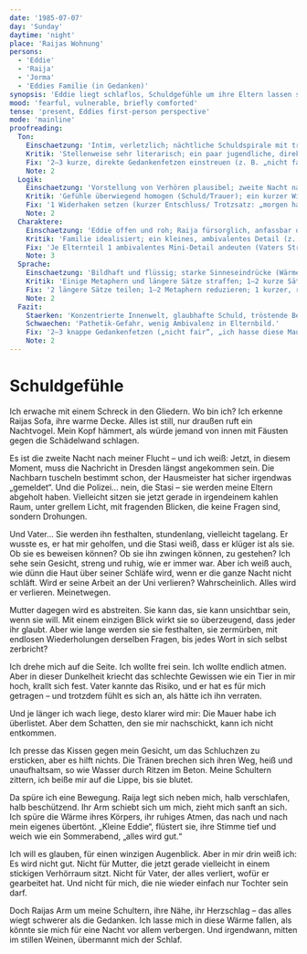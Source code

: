 ```yaml
---
date: '1985-07-07'
day: 'Sunday'
daytime: 'night'
place: 'Raijas Wohnung'
persons:
  - 'Eddie'
  - 'Raija'
  - 'Jorma'
  - 'Eddies Familie (in Gedanken)'
synopsis: 'Eddie liegt schlaflos, Schuldgefühle um ihre Eltern lassen sie Bilder von Stasi-Verhören sehen; Raija legt sich zu ihr und tröstet sie, bis sie erschöpft einschläft.'
mood: 'fearful, vulnerable, briefly comforted'
tense: 'present, Eddies first-person perspective'
mode: 'mainline'
proofreading:
  Ton:
    Einschaetzung: 'Intim, verletzlich; nächtliche Schuldspirale mit tröstender Nähe durch Raija.'
    Kritik: 'Stellenweise sehr literarisch; ein paar jugendliche, direkte Gedankenfetzen würden Pathos brechen und Unmittelbarkeit erhöhen.'
    Fix: '2–3 kurze, direkte Gedankenfetzen einstreuen (z. B. „nicht fair“, „ich hasse diese Mauern“); 1 winziger Trotz-/Wut‑Moment vor der Beruhigung setzen.'
    Note: 2
  Logik:
    Einschaetzung: 'Vorstellung von Verhören plausibel; zweite Nacht nach der Flucht sauber verortet.'
    Kritik: 'Gefühle überwiegend homogen (Schuld/Trauer); ein kurzer Widerhaken (Wut/Trotz/klare Entscheidung) könnte die Kurve abwechslungsreicher machen.'
    Fix: '1 Widerhaken setzen (kurzer Entschluss/ Trotzsatz: „morgen halte ich durch“); 1 Mikro‑Zeitanker (tiefe Nacht, Uhr) ergänzen.'
    Note: 2
  Charaktere:
    Einschaetzung: 'Eddie offen und roh; Raija fürsorglich, anfassbar durch körperliche Nähe.'
    Kritik: 'Familie idealisiert; ein kleines, ambivalentes Detail (z. B. Vaters Strenge vs. Liebe) würde Tiefe geben.'
    Fix: 'Je Elternteil 1 ambivalentes Mini‑Detail andeuten (Vaters Strenge vs. Wärme; Mutters Blick vs. Schweigen).'
    Note: 3
  Sprache:
    Einschaetzung: 'Bildhaft und flüssig; starke Sinneseindrücke (Wärme, Atem, Nachtgeräusche).'
    Kritik: 'Einige Metaphern und längere Sätze straffen; 1–2 kurze Sätze/Einwürfe im Jugendsound einstreuen.'
    Fix: '2 längere Sätze teilen; 1–2 Metaphern reduzieren; 1 kurzer, rotziger Satz als Kontrast.'
    Note: 2
  Fazit:
    Staerken: 'Konzentrierte Innenwelt, glaubhafte Schuld, tröstende Beziehung zu Raija.'
    Schwaechen: 'Pathetik-Gefahr, wenig Ambivalenz in Elternbild.'
    Fix: '2–3 knappe Gedankenfetzen („nicht fair“, „ich hasse diese Mauern“), ein ambivalentes Eltern-Detail, Metaphern minimal reduzieren.'
    Note: 2
---
```


# Schuldgefühle

Ich erwache mit einem Schreck in den Gliedern. Wo bin ich? Ich erkenne Raijas
Sofa, ihre warme Decke. Alles ist still, nur draußen ruft ein Nachtvogel. Mein
Kopf hämmert, als würde jemand von innen mit Fäusten gegen die Schädelwand
schlagen.

Es ist die zweite Nacht nach meiner Flucht – und ich weiß: Jetzt, in diesem
Moment, muss die Nachricht in Dresden längst angekommen sein. Die Nachbarn
tuscheln bestimmt schon, der Hausmeister hat sicher irgendwas „gemeldet“. Und
die Polizei… nein, die Stasi – sie werden meine Eltern abgeholt haben.
Vielleicht sitzen sie jetzt gerade in irgendeinem kahlen Raum, unter grellem
Licht, mit fragenden Blicken, die keine Fragen sind, sondern Drohungen.

Und Vater… Sie werden ihn festhalten, stundenlang, vielleicht tagelang. Er
wusste es, er hat mir geholfen, und die Stasi weiß, dass er klüger ist als sie.
Ob sie es beweisen können? Ob sie ihn zwingen können, zu gestehen? Ich sehe sein
Gesicht, streng und ruhig, wie er immer war. Aber ich weiß auch, wie dünn die
Haut über seiner Schläfe wird, wenn er die ganze Nacht nicht schläft. Wird er
seine Arbeit an der Uni verlieren? Wahrscheinlich. Alles wird er verlieren.
Meinetwegen.

Mutter dagegen wird es abstreiten. Sie kann das, sie kann unsichtbar sein, wenn
sie will. Mit einem einzigen Blick wirkt sie so überzeugend, dass jeder ihr
glaubt. Aber wie lange werden sie sie festhalten, sie zermürben, mit endlosen
Wiederholungen derselben Fragen, bis jedes Wort in sich selbst zerbricht?

Ich drehe mich auf die Seite. Ich wollte frei sein. Ich wollte endlich atmen.
Aber in dieser Dunkelheit kriecht das schlechte Gewissen wie ein Tier in mir
hoch, krallt sich fest. Vater kannte das Risiko, und er hat es für mich getragen
– und trotzdem fühlt es sich an, als hätte ich ihn verraten.

Und je länger ich wach liege, desto klarer wird mir: Die Mauer habe ich
überlistet. Aber dem Schatten, den sie mir nachschickt, kann ich nicht
entkommen.

Ich presse das Kissen gegen mein Gesicht, um das Schluchzen zu ersticken, aber
es hilft nichts. Die Tränen brechen sich ihren Weg, heiß und unaufhaltsam, so
wie Wasser durch Ritzen im Beton. Meine Schultern zittern, ich beiße mir auf die
Lippe, bis sie blutet.

Da spüre ich eine Bewegung. Raija legt sich neben mich, halb verschlafen, halb
beschützend. Ihr Arm schiebt sich um mich, zieht mich sanft an sich. Ich spüre
die Wärme ihres Körpers, ihr ruhiges Atmen, das nach und nach mein eigenes
übertönt. „Kleine Eddie“, flüstert sie, ihre Stimme tief und weich wie ein
Sommerabend, „alles wird gut.“

Ich will es glauben, für einen winzigen Augenblick. Aber in mir drin weiß ich:
Es wird nicht gut. Nicht für Mutter, die jetzt gerade vielleicht in einem
stickigen Verhörraum sitzt. Nicht für Vater, der alles verliert, wofür er
gearbeitet hat. Und nicht für mich, die nie wieder einfach nur Tochter sein
darf.

Doch Raijas Arm um meine Schultern, ihre Nähe, ihr Herzschlag – das alles wiegt
schwerer als die Gedanken. Ich lasse mich in diese Wärme fallen, als könnte sie
mich für eine Nacht vor allem verbergen. Und irgendwann, mitten im stillen
Weinen, übermannt mich der Schlaf.
